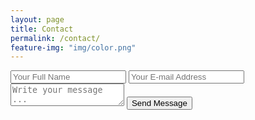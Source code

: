 ```yaml
---
layout: page
title: Contact
permalink: /contact/
feature-img: "img/color.png"
---
```




<form action="https://getsimpleform.com/messages?form_api_token=b951316ea391bf8312f9dc04fae6aa25" method="post">
  <!-- the redirect_to is optional, the form will redirect to the referrer on submission -->
  <input type='hidden' name='redirect_to' value='http://google.com' />
  <input type='text' name='name' placeholder='Your Full Name' />
  <input type='email' name='email' placeholder='Your E-mail Address' />
  <textarea name='message' placeholder='Write your message ...'></textarea>
  <input type='submit' value='Send Message' />
</form>
